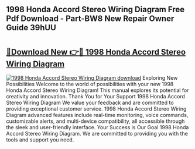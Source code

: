 ## 1998 Honda Accord Stereo Wiring Diagram Free Pdf Download - Part-BW8 New Repair Owner Guide 39hUU

# <h2><a href="http://dfp9pj.blite.top/?on=1998+Honda+Accord+Stereo+Wiring+Diagram">🔗Download New 👉🔴 1998 Honda Accord Stereo Wiring Diagram</a></h2>

[![1998 Honda Accord Stereo Wiring Diagram download](https://i.imgur.com/lujVjoI.png)](http://dfp9pj.blite.top/?on=1998+Honda+Accord+Stereo+Wiring+Diagram)
Exploring New Possibilities Welcome to the world of possibilities with your new 1998 Honda Accord Stereo Wiring Diagram! This manual explores its potential for creativity and innovation. Thank You for Your Support 1998 Honda Accord Stereo Wiring Diagram We value your feedback and are committed to providing exceptional customer service. 1998 Honda Accord Stereo Wiring Diagram advanced features include real-time monitoring, voice commands, customizable alerts, and multi-device compatibility, all accessible through the sleek and user-friendly interface. Your Success is Our Goal 1998 Honda Accord Stereo Wiring Diagram. We are committed to providing you with the tools and support you need.
